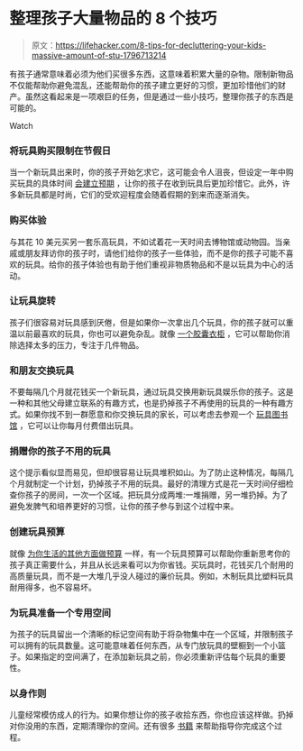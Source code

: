 # 整理孩子大量物品的 8 个技巧

> 原文：<https://lifehacker.com/8-tips-for-decluttering-your-kids-massive-amount-of-stu-1796713214>

有孩子通常意味着必须为他们买很多东西，这意味着积累大量的杂物。限制新物品不仅能帮助你避免混乱，还能帮助你的孩子建立更好的习惯，更加珍惜他们的财产。虽然这看起来是一项艰巨的任务，但是通过一些小技巧，整理你孩子的东西是可能的。

Watch

### 将玩具购买限制在节假日

当一个新玩具出来时，你的孩子开始乞求它，这可能会令人沮丧，但设定一年中购买玩具的具体时间 [会建立预期](http://www.dw.com/en/the-neurobiology-of-christmas-anticipation/a-18148151) ，让你的孩子在收到玩具后更加珍惜它。此外，许多新玩具都是时尚，它们的受欢迎程度会随着假期的到来而逐渐消失。

### 购买体验

与其花 10 美元买另一套乐高玩具，不如试着花一天时间去博物馆或动物园。当亲戚或朋友拜访你的孩子时，请他们给你的孩子一些体验，而不是你的孩子可能不喜欢的玩具。给你的孩子体验也有助于他们重视非物质物品和不是以玩具为中心的活动。

### 让玩具旋转

孩子们很容易对玩具感到厌倦，但是如果你一次拿出几个玩具，你的孩子就可以重温以前最喜欢的玩具，你也可以避免杂乱。就像 [一个胶囊衣柜](http://lifehacker.com/create-a-minimalist-capsule-wardrobe-with-this-guide-1737585986) ，它可以帮助你消除选择太多的压力，专注于几件物品。

### 和朋友交换玩具

不要每隔几个月就花钱买一个新玩具，通过玩具交换用新玩具娱乐你的孩子。这是一种和其他父母建立联系的有趣方式，也是扔掉孩子不再使用的玩具的一种有趣方式。如果你找不到一群愿意和你交换玩具的家长，可以考虑去参观一个 [玩具图书馆](http://www.apartmenttherapy.com/the-genius-of-toy-libraries-small-space-solutions-202029) ，它可以让你每月付费借出玩具。

### 捐赠你的孩子不用的玩具

这个提示看似显而易见，但却很容易让玩具堆积如山。为了防止这种情况，每隔几个月就制定一个计划，扔掉孩子不用的玩具。最好的清理方式是花一天时间仔细检查你孩子的房间，一次一个区域。把玩具分成两堆:一堆捐赠，另一堆扔掉。为了避免发脾气和培养更好的习惯，让你的孩子参与到这个过程中来。

### 创建玩具预算

就像 [为你生活的其他方面做预算](http://lifehacker.com/adult-budgeting-101-how-to-create-your-first-budget-in-1440446091#_ga=2.142460727.480883058.1499263406-1887250931.1497314809) 一样，有一个玩具预算可以帮助你重新思考你的孩子真正需要什么，并且从长远来看可以为你省钱。买玩具时，花钱买几个耐用的高质量玩具，而不是一大堆几乎没人碰过的廉价玩具。例如，木制玩具比塑料玩具耐用得多，也不容易坏。

### 为玩具准备一个专用空间

为孩子的玩具留出一个清晰的标记空间有助于将杂物集中在一个区域，并限制孩子可以拥有的玩具数量。这可能意味着任何东西，从专门放玩具的壁橱到一个小篮子。如果指定的空间满了，在添加新玩具之前，你必须重新评估每个玩具的重要性。

### 以身作则

儿童经常模仿成人的行为。如果你想让你的孩子收拾东西，你也应该这样做。扔掉对你没用的东西，定期清理你的空间。还有很多 [书籍](http://lifehacker.com/the-joy-of-less-a-systematic-approach-to-minimalist-li-1702187267#_ga=2.130568074.480883058.1499263406-1887250931.1497314809) 来帮助指导你完成这个过程。